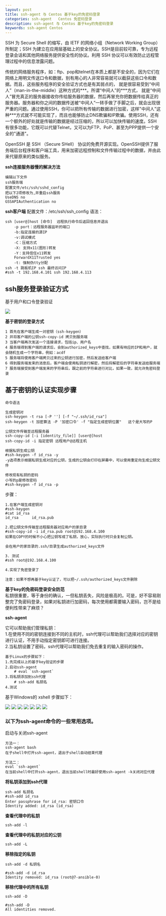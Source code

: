 ```yaml
---
layout: post
title: ssh-agent 与 Centos 基于key的免密码登录
categories: ssh-agent   Centos 免密码登录
description: ssh-agent 与 Centos 基于key的免密码登录
keywords: ssh-agent Centos
---
```


SSH 为 Secure Shell 的缩写，由 IETF 的网络小组（Network Working Group）所制定；SSH 为建立在应用层基础上的安全协议。SSH是目前较可靠，专为远程登录会话和其他网络服务提供安全性的协议。利用 SSH 协议可以有效防止远程管理过程中的信息泄露问题。

传统的网络服务程序，如：ftp、pop和telnet在本质上都是不安全的，因为它们在网络上用明文传送口令和数据，别有用心的人非常容易就可以截获这些口令和数据。而且，这些服务程序的安全验证方式也是有其弱点的， 就是很容易受到“中间人”（man-in-the-middle）这种方式的\*\*\*。所谓“中间人”的\*\*\*方式， 就是“中间人”冒充真正的服务器接收你传给服务器的数据，然后再冒充你把数据传给真正的服务器。服务器和你之间的数据传送被“中间人”一转手做了手脚之后，就会出现很严重的问题。通过使用SSH，你可以把所有传输的数据进行加密，这样"中间人"这种***方式就不可能实现了，而且也能够防止DNS欺骗和IP欺骗。使用SSH，还有一个额外的好处就是传输的数据是经过压缩的，所以可以加快传输的速度。SSH有很多功能，它既可以代替Telnet，又可以为FTP、PoP、甚至为PPP提供一个安全的"通道"。

OpenSSH 是 SSH （Secure SHell） 协议的免费开源实现。OpenSSH提供了服务端后台程序和客户端工具，用来加密远程控制和文件传输过程中的数据，并由此来代替原来的类似服务。

**ssh连接服务器慢的解决方法**
```
编辑以下文件
ssh服务端
配置文件/etc/ssh/sshd_config
把以下2项修改为,并重启ssh服务
UseDNS no
GSSAPIAuthentication no
```
**ssh客户端**
配置文件：/etc/ssh/ssh_config
语法：
```
ssh [user@]host [命令]  远程执行命令后返回信息并退出
    -p port：远程服务器监听的端口
    -b:指定连接的源IP
    -v:调试模式
    -C：压缩方式
    -X: 支持x11(图形)转发
    -Y：支持信任x11转发
    ForwardX11Trusted yes
    -t: 强制伪tty分配
ssh -t 跳板机IP ssh 最终访问IP
#ssh -t 192.168.4.101 ssh 192.168.4.113
```

## ssh服务登录验证方式
基于用户和口令登录验证

![](/images/posts/ssh免密登陆/1.png)

**基于密钥的登录方式**
```
1 首先在客户端生成一对密钥（ssh-keygen）
2 并将客户端的公钥ssh-copy-id 拷贝到服务端
3 当客户端再次发送一个连接请求，包括ip、用户名
4 服务端得到客户端的请求后，会到authorized_keys中查找，如果有响应的IP和用户，就会随机生成一个字符串，例如：acdf
5 服务端将使用客户端拷贝过来的公钥进行加密，然后发送给客户端
6 得到服务端发来的消息后，客户端会使用私钥进行解密，然后将解密后的字符串发送给服务端
7 服务端接受到客户端发来的字符串后，跟之前的字符串进行对比，如果一致，就允许免密码登录
```
## 基于密钥的认证实现步骤
```
命令语法

生成密钥对
ssh-keygen -t rsa [-P ''] [-f "~/.ssh/id_rsa"]
ssh-keygen -t 加密算法 -P '加密口令' -f "指定生成密钥位置"   这个是大写的P

公钥文件传输至远程服务器
ssh-copy-id [-i [identity_file]] [user@]host
ssh-copy-id -i 指定密钥 远程用户@远程主机

根据私钥生成公钥
#ssh-keygen -f id_rsa -y
-y选项表示根据私钥生成对应的公钥，生成的公钥会打印在屏幕中，可以使用重定向生成公钥文件

修改现有私钥的密码
小写的p是修改密码
#ssh-keygen -f id_rsa -p
```

步骤：
```
1.在客户端生成密钥对
#ssh-keygen
#cat id_rsa
id_rsa      id_rsa.pub

2.把公钥文件传输至远程服务器对应用户的家目录
#ssh-copy-id -i id_rsa.pub root@192.168.4.100
如果在COPY的时候不小心把公钥写成了私钥，放心，实际执行时只会复制公钥。

会在用户的家目录的.ssh/目录生成authorized_keys文件

3. 测试
#ssh root@192.168.4.100

4.实现了免密登录了
```
```
注意：如果不想再基于key认证了，可以把~/.ssh/authorized_keys文件删除
```

**基于key的免密码登录安全防范**  
私钥很重要，等于身份的确认，一但私钥丢失，风险是极高的。可是，好不容易刚整完了免密码登录，如果对私钥进行加密码，每次使用都需要输入密码，岂不是给便利性带来了麻烦？

**ssh-agent**

它可以帮助我们管理私钥：  
1.在使用不同的密钥连接到不同的主机时，ssh代理可以帮助我们选择对应的密钥进行认证，不用手动指定密钥即可进行连接。  
2.当私钥设置了密码，ssh代理可以帮助我们免去重复的输入密码的操作。
```
基于Linux的步骤如下：
1.先完成以上的基于key验证的步骤
2.启动ssh-agent
    # eval `ssh-agent`
3.将私钥添加到ssh代理
    # ssh-add 私钥名
4.测试
```
基于Windows的 xshell 步骤如下：

![](/images/posts/ssh免密登陆/2.jpg)
![](/images/posts/ssh免密登陆/3.jpg)
![](/images/posts/ssh免密登陆/4.jpg)
![](/images/posts/ssh免密登陆/5.jpg)
![](/images/posts/ssh免密登陆/6.jpg)
![](/images/posts/ssh免密登陆/7.jpg)
![](/images/posts/ssh免密登陆/8.jpg)

### 以下为ssh-agent命令的一些常用选项。
启动与关闭ssh-agent
```
方法一：
ssh-agent bash
在子shell中打开ssh-agent，退出子shell自动结束代理

方法二：
eval `ssh-agent`
在当前shell中打开ssh-agent，退出当前shell时最好使用ssh-agent -k关闭对应代理
```
**将私钥添加到ssh代理**
```
ssh-add 私钥名
#ssh-add id_rsa
Enter passphrase for id_rsa: 密钥口令
Identity added: id_rsa (id_rsa)
```
**查看代理中的私钥**
```
ssh-add -l
```
**查看代理中的私钥对应的公钥**
```
ssh-add -L
```
**移除指定的私钥**
```
ssh-add -d 私钥名

#ssh-add -d id_rsa
Identity removed: id_rsa (root@7-ansible-0)
```
**移除代理中的所有私钥**
```
ssh-add -D

#ssh-add -D
All identities removed.
```
